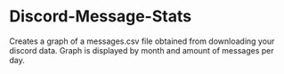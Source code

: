 # Discord-Message-Stats
Creates a graph of a messages.csv file obtained from downloading your discord data. Graph is displayed by month and amount of messages per day.
